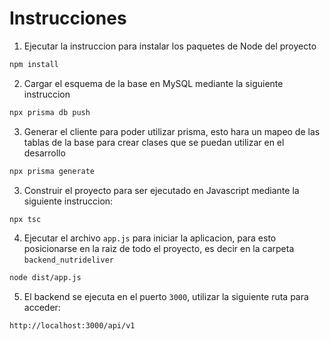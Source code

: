 
# Instrucciones

1. Ejecutar la instruccion para instalar los paquetes de Node del proyecto

```bash
npm install
```

2. Cargar el esquema de la base en MySQL mediante la siguiente instruccion

```bash
npx prisma db push
```

3. Generar el cliente para poder utilizar prisma, esto hara un mapeo de las tablas de la base para crear clases que se puedan utilizar en el desarrollo

```bash
npx prisma generate
```

3. Construir el proyecto para ser ejecutado en Javascript mediante la siguiente instruccion:

```bash
npx tsc
```

4. Ejecutar el archivo `app.js` para iniciar la aplicacion, para esto posicionarse en la raiz de todo el proyecto, es decir en la carpeta `backend_nutrideliver`

```bash
node dist/app.js
```

5. El backend se ejecuta en el puerto `3000`, utilizar la siguiente ruta para acceder:

```
http://localhost:3000/api/v1
```